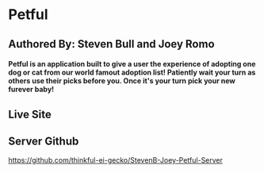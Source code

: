 # Petful

## Authored By: Steven Bull and Joey Romo

#### Petful is an application built to give a user the experience of adopting one dog or cat from our world famout adoption list! Patiently wait your turn as others use their picks before you. Once it's your turn pick your new furever baby!

## Live Site



## Server Github

https://github.com/thinkful-ei-gecko/StevenB-Joey-Petful-Server